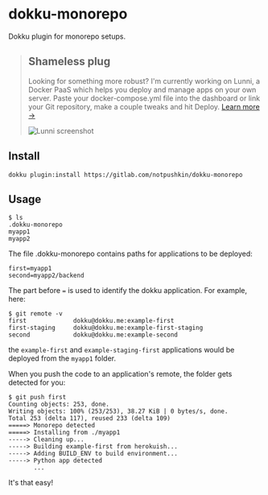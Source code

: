 dokku-monorepo
===============

Dokku plugin for monorepo setups.

> ## Shameless plug
>
> Looking for something more robust? I'm currently working on Lunni, a
> Docker PaaS which helps you deploy and manage apps on your own server. Paste
> your docker-compose.yml file into the dashboard or link your Git repository,
> make a couple tweaks and hit Deploy. [Learn more →](https://lunni.dev/)
>
> ![Lunni screenshot](https://lunni.dev/images/screenshot-hero.png)


## Install

```
dokku plugin:install https://gitlab.com/notpushkin/dokku-monorepo
```

## Usage

```
$ ls
.dokku-monorepo
myapp1
myapp2
```

The file .dokku-monorepo contains paths for applications to be deployed:
```
first=myapp1
second=myapp2/backend
```

The part before `=` is used to identify the dokku application. For example, here:
```
$ git remote -v
first             dokku@dokku.me:example-first
first-staging     dokku@dokku.me:example-first-staging
second            dokku@dokku.me:example-second
```

the `example-first` and `example-staging-first` applications would be deployed from the `myapp1` folder.

When you push the code to an application's remote, the folder gets detected for you:
```
$ git push first
Counting objects: 253, done.
Writing objects: 100% (253/253), 38.27 KiB | 0 bytes/s, done.
Total 253 (delta 117), reused 233 (delta 109)
=====> Monorepo detected
=====> Installing from ./myapp1
-----> Cleaning up...
-----> Building example-first from herokuish...
-----> Adding BUILD_ENV to build environment...
-----> Python app detected
       ...
```

It's that easy!
